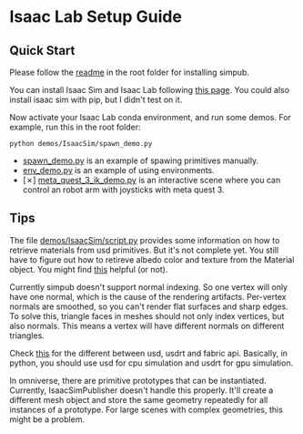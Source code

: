 # Isaac Lab Setup Guide

## Quick Start

Please follow the [readme](../../README.md) in the root folder for installing simpub.

You can install Isaac Sim and Isaac Lab following [this page](https://isaac-sim.github.io/IsaacLab/source/setup/installation/binaries_installation.html). You could also install isaac sim with pip, but I didn't test on it.

Now activate your Isaac Lab conda environment, and run some demos. For example, run this in the root folder:
```
python demos/IsaacSim/spawn_demo.py
```

- [spawn_demo.py](./spawn_demo.py) is an example of spawing primitives manually.
- [env_demo.py](./env_demo.py) is an example of using environments.
- [✗] [meta_quest_3_ik_demo.py](./meta_quest_3_ik_demo.py) is an interactive scene where you can control an robot arm with joysticks with meta quest 3.

## Tips

The file [demos/IsaacSim/script.py](./script.py) provides some information on how to retrieve materials from usd primitives. But it's not complete yet. You still have to figure out how to retireve albedo color and texture from the Material object. You might find [this](https://openusd.org/dev/api/class_usd_shade_material_binding_a_p_i.html) helpful (or not).

Currently simpub doesn't support normal indexing. So one vertex will only have one normal, which is the cause of the rendering artifacts. Per-vertex normals are smoothed, so you can't render flat surfaces and sharp edges. To solve this, triangle faces in meshes should not only index vertices, but also normals. This means a vertex will have different normals on different triangles.

Check [this](https://docs.omniverse.nvidia.com/kit/docs/usdrt/latest/docs/usd_fabric_usdrt.html) for the different between usd, usdrt and fabric api. Basically, in python, you should use usd for cpu simulation and usdrt for gpu simulation.

In omniverse, there are primitive prototypes that can be instantiated. Currently, IsaacSimPublisher doesn't handle this properly. It'll create a different mesh object and store the same geometry repeatedly for all instances of a prototype. For large scenes with complex geometries, this might be a problem.